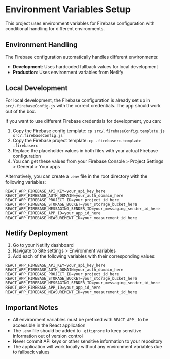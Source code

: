 # Environment Variables Setup

This project uses environment variables for Firebase configuration with conditional handling for different environments.

## Environment Handling

The Firebase configuration automatically handles different environments:

-   **Development**: Uses hardcoded fallback values for local development
-   **Production**: Uses environment variables from Netlify

## Local Development

For local development, the Firebase configuration is already set up in `src/.firebaseConfig.js` with the correct credentials. The app should work out of the box.

If you want to use different Firebase credentials for development, you can:

1. Copy the Firebase config template: `cp src/.firebaseConfig.template.js src/.firebaseConfig.js`
2. Copy the Firebase project template: `cp .firebaserc.template .firebaserc`
3. Replace the placeholder values in both files with your actual Firebase configuration
4. You can get these values from your Firebase Console > Project Settings > General > Your apps

Alternatively, you can create a `.env` file in the root directory with the following variables:

```env
REACT_APP_FIREBASE_API_KEY=your_api_key_here
REACT_APP_FIREBASE_AUTH_DOMAIN=your_auth_domain_here
REACT_APP_FIREBASE_PROJECT_ID=your_project_id_here
REACT_APP_FIREBASE_STORAGE_BUCKET=your_storage_bucket_here
REACT_APP_FIREBASE_MESSAGING_SENDER_ID=your_messaging_sender_id_here
REACT_APP_FIREBASE_APP_ID=your_app_id_here
REACT_APP_FIREBASE_MEASUREMENT_ID=your_measurement_id_here
```

## Netlify Deployment

1. Go to your Netlify dashboard
2. Navigate to Site settings > Environment variables
3. Add each of the following variables with their corresponding values:

```env
REACT_APP_FIREBASE_API_KEY=your_api_key_here
REACT_APP_FIREBASE_AUTH_DOMAIN=your_auth_domain_here
REACT_APP_FIREBASE_PROJECT_ID=your_project_id_here
REACT_APP_FIREBASE_STORAGE_BUCKET=your_storage_bucket_here
REACT_APP_FIREBASE_MESSAGING_SENDER_ID=your_messaging_sender_id_here
REACT_APP_FIREBASE_APP_ID=your_app_id_here
REACT_APP_FIREBASE_MEASUREMENT_ID=your_measurement_id_here
```

## Important Notes

-   All environment variables must be prefixed with `REACT_APP_` to be accessible in the React application
-   The `.env` file should be added to `.gitignore` to keep sensitive information out of version control
-   Never commit API keys or other sensitive information to your repository
-   The application will work locally without any environment variables due to fallback values
